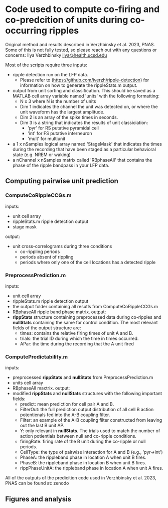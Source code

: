 
# Code used to compute co-firing and co-predcition of units during co-occurring ripples #
Original method and results described in Verzhbinsky et al. 2023, PNAS.
Some of this is not fully tested, so please reach out with any questions or concerns:
Ilya Verzhbinsky ilya@health.ucsd.edu 

Most of the scripts require three inputs:
- ripple detection run on the LFP data. 
    - Please refer to (https://github.com/iverzh/ripple-detection) for information on how to generate the rippleStats.m output.
- output from unit sorting and classification. This should be saved as a MATLAB cell array variable named 'units' with the following formatting:
    - N x 3 where N is the number of units 
    - Dim 1 indicates the channel the unit was detected on, or where the unit waveform has the largest amplitude.
    - Dim 2 is an array of the spike times in seconds. 
    - Dim 3 is a string that indicates the results of unit classiciation: 
        - 'pyr' for RS putative pyramidal cell
        - 'int' for FS putative interneuron 
        - 'mult' for multiunit 
- a 1 x nSamples logical array named 'StageMask' that indicates the times during the recording that have been staged as a particular behavioral state (e.g. NREM or waking)
- a nChannel x nSamples matrix called 'RBphaseAll' that  contains the phase of the ripple bandpass in your LFP data. 


## Computing pairwise unit prediction ##
### ComputeCoRippleCCGs.m
inputs:
- unit cell array
- rippleStats.m ripple detection output
 - stage mask

output:
 - unit cross-correlograms during three conditions
    - co-rippling periods 
    - periods absent of rippling
    - periods where only one of the cell locations has a detected ripple

### PreprocessPrediction.m
inputs:
- unit cell array
- rippleStats.m ripple detection output
- the output folder containing all resutls from ComputeCoRippleCCGs.m
- RBphaseAll ripple band phase matrix. 
output:
- **rippStats** structure containing preprocessed data during co-ripples and **nullStats** containing the same for control condition. The most relevant fields of the output structure are:
    - times: contains the relative firing times of unit A and B.
    - trials: the trial ID during which the time in times occurred.
    - APar: the time during the recording that the A unit fired

### ComputePredictability.m
inputs:
- preprocessed **rippStats** and **nullStats** from PreprocessPrediction.m
- units cell array
- RBphaseAll maxtrix. 
output:
- modified **rippStats** and **nullStats** structures with the following important fields:
    - predict: mean prediction for cell pair A and B.
    - FilterOut: the full prediction output distribution of all cell B action potentienals fed into the A-B coupling filter.
    - Filter: an example of the A-B coupling filter constructed from leaving out the last B unit AP.
    - Y: only relevant in **nullStats**. The trials used to match the number of action potientials between null and co-ripple conditions.
    - firingRate: firing rate of the B unit during the co-ripple or null periods. 
    - CellType: the type of pairwise interaction for A and B (e.g., 'pyr->int')
    - PhaseA: the rippleband phase in location A when unit B fires.
    - PhaseB: the rippleband phase in location B when unit B fires.
    - rippPhaseUnitA: the rippleband phase in location A when unit A fires.

All of the outputs of the predicition code used in Verzhbinsky et al. 2023, PNAS can be found at:
zenodo

## Figures and analysis ##


